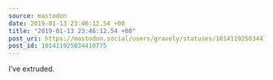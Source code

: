 ```yaml
---
source: mastodon
date: 2019-01-13 23:46:12.54 +00
title: "2019-01-13 23:46:12.54 +00"
post_uri: https://mastodon.social/users/gravely/statuses/101411925034410775
post_id: 101411925034410775
---
```

I’ve extruded.


